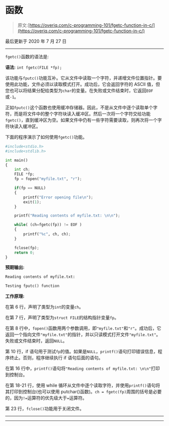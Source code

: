 # 函数

> 原文:[https://overiq.com/c-programming-101/fgetc-function-in-c/](https://overiq.com/c-programming-101/fgetc-function-in-c/)

最后更新于 2020 年 7 月 27 日

* * *

`fgetc()`函数的语法是:

**语法:** `int fgetc(FILE *fp);`

该功能与`fputc()`功能互补。它从文件中读取一个字符，并递增文件位置指针。要使用此功能，文件必须以读取模式打开。成功后，它会返回字符的 ASCII 值，但您也可以将结果分配给类型为`char`的变量。在失败或文件结束时，它返回`EOF`或`-1`。

正如`fputc()`这个函数也使用缓冲存储器。因此，不是从文件中逐个读取单个字符，而是将文件中的整个字符块读入缓冲区。然后一次将一个字符交给功能`fgetc()`，直到缓冲区为空。如果文件中仍有一些字符需要读取，则再次将一个字符块读入缓冲区。

下面的程序演示了如何使用`fgetc()`功能。

```py
#include<stdio.h>
#include<stdlib.h>

int main()
{
    int ch;
    FILE *fp;
    fp = fopen("myfile.txt", "r");

    if(fp == NULL)
    {
        printf("Error opening file\n");
        exit(1);
    }

    printf("Reading contents of myfile.txt: \n\n");

    while( (ch=fgetc(fp)) != EOF )
    {
        printf("%c", ch, ch);
    }

    fclose(fp);
    return 0;
}

```

**预期输出:**

```py
Reading contents of myfile.txt:

Testing fputc() function

```

**工作原理:**

在第 6 行，声明了类型为`int`的变量`ch`。

在第 7 行，声明了类型为`struct FILE`的结构指针变量`fp`。

在第 8 行中，`fopen()`函数用两个参数调用，即`"myfile.txt"`和`"r"`。成功后，它返回一个指向文件`"myfile.txt"`的指针，并以只读模式打开文件`"myfile.txt"`。失败或文件结束时，返回`NULL`。

第 10 行，if 语句用于测试`fp`的值。如果是`NULL`，`printf()`语句打印错误信息，程序终止。否则，程序继续执行 if 语句后面的语句。

在第 16 行中，`printf()`语句将`"Reading contents of myfile.txt: \n\n"`打印到控制台。

在第 18-21 行，使用 while 循环从文件中逐个读取字符，并使用`printf()`语句将其打印到控制台(也可以使用 putchar()函数)。`ch = fgetc(fp)`周围的括号是必要的，因为`!=`运算符的优先级大于`=`运算符。

第 23 行，`fclose()`功能用于关闭文件。

* * *

* * *